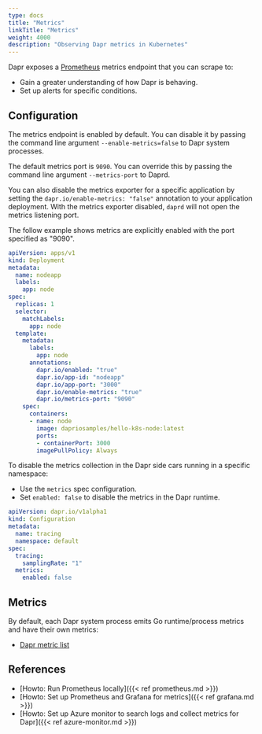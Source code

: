 ```yaml
---
type: docs
title: "Metrics"
linkTitle: "Metrics"
weight: 4000
description: "Observing Dapr metrics in Kubernetes"
---
```


Dapr exposes a [Prometheus](https://prometheus.io/) metrics endpoint that you can scrape to:

- Gain a greater understanding of how Dapr is behaving.
- Set up alerts for specific conditions.

## Configuration

The metrics endpoint is enabled by default. You can disable it by passing the command line argument `--enable-metrics=false` to Dapr system processes.

The default metrics port is `9090`. You can override this by passing the command line argument `--metrics-port` to Daprd. 

You can also disable the metrics exporter for a specific application by setting the `dapr.io/enable-metrics: "false"` annotation to your application deployment. With the metrics exporter disabled, `daprd` will not open the metrics listening port.

The follow example shows metrics are explicitly enabled with the port specified as "9090".

```yaml
apiVersion: apps/v1
kind: Deployment
metadata:
  name: nodeapp
  labels:
    app: node
spec:
  replicas: 1
  selector:
    matchLabels:
      app: node
  template:
    metadata:
      labels:
        app: node
      annotations:
        dapr.io/enabled: "true"
        dapr.io/app-id: "nodeapp"
        dapr.io/app-port: "3000"
        dapr.io/enable-metrics: "true"
        dapr.io/metrics-port: "9090"
    spec:
      containers:
      - name: node
        image: dapriosamples/hello-k8s-node:latest
        ports:
        - containerPort: 3000
        imagePullPolicy: Always
```

To disable the metrics collection in the Dapr side cars running in a specific namespace:

- Use the `metrics` spec configuration.
- Set `enabled: false` to disable the metrics in the Dapr runtime.

```yaml
apiVersion: dapr.io/v1alpha1
kind: Configuration
metadata:
  name: tracing
  namespace: default
spec:
  tracing:
    samplingRate: "1"
  metrics:
    enabled: false
```

## Metrics

By default, each Dapr system process emits Go runtime/process metrics and have their own metrics:

- [Dapr metric list](https://github.com/dapr/dapr/blob/master/docs/development/dapr-metrics.md)

## References

* [Howto: Run Prometheus locally]({{< ref prometheus.md >}})
* [Howto: Set up Prometheus and Grafana for metrics]({{< ref grafana.md >}})
* [Howto: Set up Azure monitor to search logs and collect metrics for Dapr]({{< ref azure-monitor.md >}})
